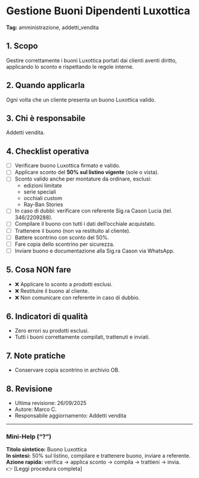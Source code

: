 # Gestione Buoni Dipendenti Luxottica

**Tag:** amministrazione, addetti_vendita

## 1. Scopo

Gestire correttamente i buoni Luxottica portati dai clienti aventi diritto, applicando lo sconto e rispettando le regole interne.

## 2. Quando applicarla

Ogni volta che un cliente presenta un buono Luxottica valido.

## 3. Chi è responsabile

Addetti vendita.

## 4. Checklist operativa

- [ ] Verificare buono Luxottica firmato e valido.  
- [ ] Applicare sconto del **50% sul listino vigente** (sole o vista).  
- [ ] Sconto valido anche per montature da ordinare, esclusi:
  - edizioni limitate  
  - serie speciali  
  - occhiali custom  
  - Ray-Ban Stories  
- [ ] In caso di dubbi: verificare con referente Sig.ra Cason Lucia (tel. 346/2209288).  
- [ ] Compilare il buono con tutti i dati dell’occhiale acquistato.  
- [ ] Trattenere il buono (non va restituito al cliente).  
- [ ] Battere scontrino con sconto del 50%.  
- [ ] Fare copia dello scontrino per sicurezza.  
- [ ] Inviare buono e documentazione alla Sig.ra Cason via WhatsApp.  

## 5. Cosa NON fare

- ❌ Applicare lo sconto a prodotti esclusi.  
- ❌ Restituire il buono al cliente.  
- ❌ Non comunicare con referente in caso di dubbio.  

## 6. Indicatori di qualità

- Zero errori su prodotti esclusi.  
- Tutti i buoni correttamente compilati, trattenuti e inviati.  

## 7. Note pratiche

- Conservare copia scontrino in archivio OB.  

## 8. Revisione

- Ultima revisione: 26/09/2025
- Autore: Marco C.  
- Responsabile aggiornamento: Addetti vendita  

---

### Mini-Help (“?”)

**Titolo sintetico:** Buono Luxottica  
**In sintesi:** 50% sul listino, compilare e trattenere buono, inviare a referente.  
**Azione rapida:** verifica → applica sconto → compila → trattieni → invia.  
👉 [Leggi procedura completa]
